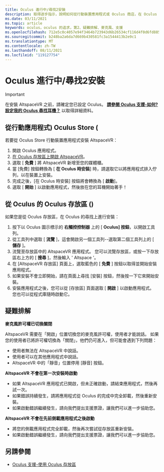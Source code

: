```yaml
---
title: Oculus 進行中/尋找2安裝
description: 取得逐步指示，說明如何從行動裝置應用程式或 Oculus 商店，在 Oculus 的執行裝置上安裝 AltspaceVR。
ms.date: 03/11/2021
ms.topic: article
keywords: oculus，oculus 的追求，第2、疑難排解、麥克風、支援
ms.openlocfilehash: 712e5c0c4057e94f3464b723943d6b26534cf116d4f0d6fd8855016cb90d67be
ms.sourcegitcommit: b248ba2a6da7d669b430581fc3a1544413b2e9c1
ms.translationtype: MT
ms.contentlocale: zh-TW
ms.lasthandoff: 08/11/2021
ms.locfileid: "119127754"
---
```

# <a name="oculus-questquest-2-installation"></a>Oculus 進行中/尋找2安裝

> [!IMPORTANT]
> 在安裝 AltspaceVR 之前，請確定您已設定 Oculus。 **[請參閱 Oculus 支援-如何? 設定我的 Oculus 尋找耳機？](https://support.oculus.com/855551644803876/#faq_525406631321134)** 以取得詳細資料。

## <a name="oculus-store-from-the-mobile-app"></a>從行動應用程式) Oculus Store (

若要從 Oculus Store 行動裝置應用程式安裝 AltspaceVR：

1. 開啟 Oculus 應用程式。
2. [在 Oculus 存放區上開啟 AltspaceVR](https://www.oculus.com/experiences/quest/2133027990157329/)。
3. 選取 [ **免費** ] 將 AltspaceVR 新增至您的媒體櫃。 
4. 當 [免費] 按鈕轉換為 [ **在 Oculus 時安裝**] 時，請選取它以將應用程式排入佇列，以在裝置上安裝。
5. 完成之後，[在 Oculus 時安裝] 按鈕將會轉換為 [ **啟動**]。 
6. 選取 [ **開始** ] 以啟動應用程式，然後放在您的耳機開始著手！

## <a name="oculus-store-from-the-oculus-quest"></a>從 Oculus 的 Oculus 存放區 () 

如果您是從 Oculus 存放區，在 Oculus 的尋找上進行安裝：

1. 按下以 Oculus 圖示標示的 **右觸控控制器** 上的 [ **Oculus] 按鈕**，以開啟工具列。
2. 從工具列中選取 [ **流覽** ]，這會開啟另一個工具列--選取第二個工具列上的 [ **儲存** ]。
3. 流覽至存放區中的 AltspaceVR 應用程式。 您可以流覽存放區，或按一下存放區右上方的 [ **搜尋** ]，然後輸入 ' Altspace '。
4. 在 [AltspaceVR 存放區] 頁面上，選取藍色的 [ **免費** ] 按鈕以取得並開始安裝應用程式。
5. 如果安裝不會立即開始，請在頁面上尋找 [安裝] 按鈕，然後按一下它來開始安裝。
6. 安裝應用程式之後，您可以從 [存放區] 頁面選取 [ **開啟** ] 以啟動應用程式。 您也可以從程式庫隨時啟動它。

## <a name="troubleshooting"></a>疑難排解

**麥克風許可權已切換關閉**

AltspaceVR 需要在「開啟」位置切換您的麥克風許可權，使用者才能說話。  如果您的使用者已將許可權切換為「關閉」，他們仍可進入，但可能會遇到下列問題：

<!-- Missing image -->
<!-- oculus-permissions-denymicrophone.png -->
    
* 使用者無法在 AltspaceVR 中說話。
* 使用者可以在其他應用程式中說話。
* AltspaceVR 中的「靜音」位置停用 [靜音] 按鈕。

**AltspaceVR 不會在第一次安裝時啟動**

* 如果 AltspaceVR 應用程式已開啟，但未正確啟動，請結束應用程式，然後再試一次。
* 如果錯誤持續發生，請將應用程式從 Oculus 的完成中完全卸載，然後重新安裝。
* 如果啟動錯誤繼續發生，請向我們提出支援票證，讓我們可以進一步協助您。

**AltspaceVR 不會在先前側載應用程式之後啟動**

* 將您的側載應用程式完全卸載，然後再次嘗試從存放區重新安裝。
* 如果啟動錯誤繼續發生，請向我們提出支援票證，讓我們可以進一步協助您。

## <a name="see-also"></a>另請參閱

* [Oculus 支援-使用 Oculus 存放區](https://support.oculus.com/414963819268125/)